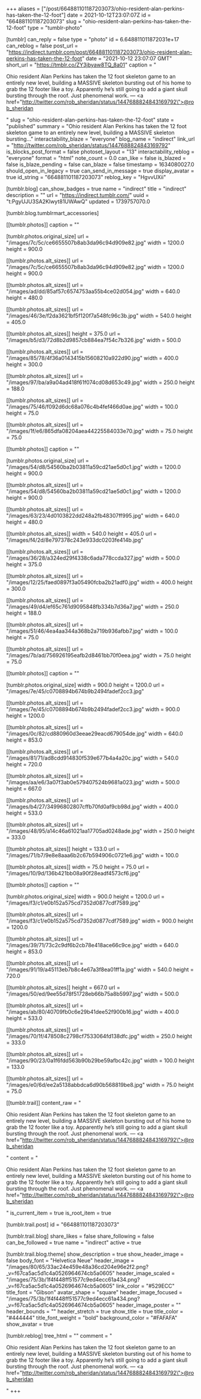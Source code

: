 +++
aliases = ["/post/664881101187203073/ohio-resident-alan-perkins-has-taken-the-12-foot"]
date = 2021-10-12T23:07:07Z
id = "664881101187203073"
slug = "ohio-resident-alan-perkins-has-taken-the-12-foot"
type = "tumblr-photo"

[tumblr]
can_reply = false
type = "photo"
id = 6.648811011872031e+17
can_reblog = false
post_url = "https://indirect.tumblr.com/post/664881101187203073/ohio-resident-alan-perkins-has-taken-the-12-foot"
date = "2021-10-12 23:07:07 GMT"
short_url = "https://tmblr.co/ZY3jbyaw8TQ_8a01"
caption = "<p>Ohio resident Alan Perkins has taken the 12 foot skeleton game to an entirely new level, building a MASSIVE skeleton bursting out of his home to grab the 12 footer like a toy. Apparently he&rsquo;s still going to add a giant skull bursting through the roof. Just phenomenal work. — <a href=\"http://twitter.com/rob_sheridan/status/1447688824843169792\">@rob_sheridan</a></p>"
slug = "ohio-resident-alan-perkins-has-taken-the-12-foot"
state = "published"
summary = "Ohio resident Alan Perkins has taken the 12 foot skeleton game to an entirely new level, building a MASSIVE skeleton bursting..."
interactability_blaze = "everyone"
blog_name = "indirect"
link_url = "http://twitter.com/rob_sheridan/status/1447688824843169792"
is_blocks_post_format = false
photoset_layout = "13"
interactability_reblog = "everyone"
format = "html"
note_count = 0.0
can_like = false
is_blazed = false
is_blaze_pending = false
can_blaze = false
timestamp = 1634080027.0
should_open_in_legacy = true
can_send_in_message = true
display_avatar = true
id_string = "664881101187203073"
reblog_key = "HgvvUXii"

[tumblr.blog]
can_show_badges = true
name = "indirect"
title = "indirect"
description = ""
url = "https://indirect.tumblr.com/"
uuid = "t:PgyUJU3SA2Klwyt81UWAwQ"
updated = 1739757070.0

[tumblr.blog.tumblrmart_accessories]

[[tumblr.photos]]
caption = ""

[tumblr.photos.original_size]
url = "/images/7c/5c/ce6655507b8ab3da96c94d909e82.jpg"
width = 1200.0
height = 900.0

[[tumblr.photos.alt_sizes]]
url = "/images/7c/5c/ce6655507b8ab3da96c94d909e82.jpg"
width = 1200.0
height = 900.0

[[tumblr.photos.alt_sizes]]
url = "/images/ad/dd/85af57c6574753aa55b4ce02d054.jpg"
width = 640.0
height = 480.0

[[tumblr.photos.alt_sizes]]
url = "/images/46/3e/f2da3621bf5f120f7a548fc96c3b.jpg"
width = 540.0
height = 405.0

[[tumblr.photos.alt_sizes]]
height = 375.0
url = "/images/b5/d3/72d8b2d9857cb884ea7f54c7b326.jpg"
width = 500.0

[[tumblr.photos.alt_sizes]]
url = "/images/85/78/4f36a0143415b15608210a922d90.jpg"
width = 400.0
height = 300.0

[[tumblr.photos.alt_sizes]]
url = "/images/97/ba/a9a04ad418f61f074cd08d653c49.jpg"
width = 250.0
height = 188.0

[[tumblr.photos.alt_sizes]]
url = "/images/75/46/f092d6dc68a076c4b4fef466d0ae.jpg"
width = 100.0
height = 75.0

[[tumblr.photos.alt_sizes]]
url = "/images/1f/e6/865dfa08204aea44225584033e70.jpg"
width = 75.0
height = 75.0

[[tumblr.photos]]
caption = ""

[tumblr.photos.original_size]
url = "/images/54/d8/54560ba2b03811a59cd21ae5d0c1.jpg"
width = 1200.0
height = 900.0

[[tumblr.photos.alt_sizes]]
url = "/images/54/d8/54560ba2b03811a59cd21ae5d0c1.jpg"
width = 1200.0
height = 900.0

[[tumblr.photos.alt_sizes]]
url = "/images/63/23/4d0103822dd248a2fb48307ff995.jpg"
width = 640.0
height = 480.0

[[tumblr.photos.alt_sizes]]
width = 540.0
height = 405.0
url = "/images/f4/2d/8e797378c243e933dc0203fe414b.jpg"

[[tumblr.photos.alt_sizes]]
url = "/images/36/28/a324ed29f4338c6ada778ccda327.jpg"
width = 500.0
height = 375.0

[[tumblr.photos.alt_sizes]]
url = "/images/12/25/faed0897f3a05490fcba2b21adf0.jpg"
width = 400.0
height = 300.0

[[tumblr.photos.alt_sizes]]
url = "/images/49/d4/ef65c761d9095848fb334b7d36a7.jpg"
width = 250.0
height = 188.0

[[tumblr.photos.alt_sizes]]
url = "/images/51/46/4ea4aa344a368b2a719b936afbb7.jpg"
width = 100.0
height = 75.0

[[tumblr.photos.alt_sizes]]
url = "/images/7b/ad/756926195eafb2d8461bb70f0eea.jpg"
width = 75.0
height = 75.0

[[tumblr.photos]]
caption = ""

[tumblr.photos.original_size]
width = 900.0
height = 1200.0
url = "/images/7e/45/c0708894b674b9b2494fadef2cc3.jpg"

[[tumblr.photos.alt_sizes]]
url = "/images/7e/45/c0708894b674b9b2494fadef2cc3.jpg"
width = 900.0
height = 1200.0

[[tumblr.photos.alt_sizes]]
url = "/images/0c/82/cd880960d3eeae29eacd679054de.jpg"
width = 640.0
height = 853.0

[[tumblr.photos.alt_sizes]]
url = "/images/81/71/ad8cdd914830f539e677b4a4a20c.jpg"
width = 540.0
height = 720.0

[[tumblr.photos.alt_sizes]]
url = "/images/aa/e6/3a07f3ab0e579407524b9681a023.jpg"
width = 500.0
height = 667.0

[[tumblr.photos.alt_sizes]]
url = "/images/b4/27/34996802807cffb70fd0af9cb98d.jpg"
width = 400.0
height = 533.0

[[tumblr.photos.alt_sizes]]
url = "/images/48/95/a14c46a61021aa17705ad0248ade.jpg"
width = 250.0
height = 333.0

[[tumblr.photos.alt_sizes]]
height = 133.0
url = "/images/71/b7/9e8e8aaa6b2c67b594906c0721e6.jpg"
width = 100.0

[[tumblr.photos.alt_sizes]]
width = 75.0
height = 75.0
url = "/images/10/9d/136b421bb08a90f28eadf4573cf6.jpg"

[[tumblr.photos]]
caption = ""

[tumblr.photos.original_size]
width = 900.0
height = 1200.0
url = "/images/f3/c1/e0b152a575cd7352d0877cdf7589.jpg"

[[tumblr.photos.alt_sizes]]
url = "/images/f3/c1/e0b152a575cd7352d0877cdf7589.jpg"
width = 900.0
height = 1200.0

[[tumblr.photos.alt_sizes]]
url = "/images/39/71/73c2c9df6b2cb78e418ace66c9ce.jpg"
width = 640.0
height = 853.0

[[tumblr.photos.alt_sizes]]
url = "/images/91/19/a45113eb7b8c4e67a3f8ea01ff1a.jpg"
width = 540.0
height = 720.0

[[tumblr.photos.alt_sizes]]
height = 667.0
url = "/images/50/ed/9ee55d78f51728eb66b75a8b5997.jpg"
width = 500.0

[[tumblr.photos.alt_sizes]]
url = "/images/ab/80/40709fb0c6e29b41dee52f900b16.jpg"
width = 400.0
height = 533.0

[[tumblr.photos.alt_sizes]]
url = "/images/70/1f/478508c2798cf7533064fd138dfc.jpg"
width = 250.0
height = 333.0

[[tumblr.photos.alt_sizes]]
url = "/images/90/23/0a1f6fdd563b90b29be59afbc42c.jpg"
width = 100.0
height = 133.0

[[tumblr.photos.alt_sizes]]
url = "/images/e0/6d/ee2a5138abbdca6d90b568819be8.jpg"
width = 75.0
height = 75.0

[[tumblr.trail]]
content_raw = "<p>Ohio resident Alan Perkins has taken the 12 foot skeleton game to an entirely new level, building a MASSIVE skeleton bursting out of his home to grab the 12 footer like a toy. Apparently he’s still going to add a giant skull bursting through the roof. Just phenomenal work. — <a href=\"http://twitter.com/rob_sheridan/status/1447688824843169792\">@rob_sheridan</a></p>"
content = "<p>Ohio resident Alan Perkins has taken the 12 foot skeleton game to an entirely new level, building a MASSIVE skeleton bursting out of his home to grab the 12 footer like a toy. Apparently he&rsquo;s still going to add a giant skull bursting through the roof. Just phenomenal work. &mdash; <a href=\"http://twitter.com/rob_sheridan/status/1447688824843169792\">@rob_sheridan</a></p>"
is_current_item = true
is_root_item = true

[tumblr.trail.post]
id = "664881101187203073"

[tumblr.trail.blog]
share_likes = false
share_following = false
can_be_followed = true
name = "indirect"
active = true

[tumblr.trail.blog.theme]
show_description = true
show_header_image = false
body_font = "Helvetica Neue"
header_image = "/images/80/65/33ac24e459e48a36cd204e96e2f2.png?_v=f67ca5ac5d1c4a0526964674cb5a0605"
header_image_scaled = "/images/75/3b/1f4f448ff51577c9ed4ecc61a434.png?_v=f67ca5ac5d1c4a0526964674cb5a0605"
link_color = "#529ECC"
title_font = "Gibson"
avatar_shape = "square"
header_image_focused = "/images/75/3b/1f4f448ff51577c9ed4ecc61a434.png?_v=f67ca5ac5d1c4a0526964674cb5a0605"
header_image_poster = ""
header_bounds = ""
header_stretch = true
show_title = true
title_color = "#444444"
title_font_weight = "bold"
background_color = "#FAFAFA"
show_avatar = true

[tumblr.reblog]
tree_html = ""
comment = "<p>Ohio resident Alan Perkins has taken the 12 foot skeleton game to an entirely new level, building a MASSIVE skeleton bursting out of his home to grab the 12 footer like a toy. Apparently he’s still going to add a giant skull bursting through the roof. Just phenomenal work. — <a href=\"http://twitter.com/rob_sheridan/status/1447688824843169792\">@rob_sheridan</a></p>"
+++
